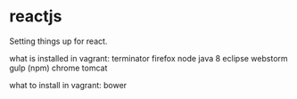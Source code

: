 # reactjs
Setting things up for react.


what is installed in vagrant:
terminator
firefox
node
java 8
eclipse
webstorm
gulp (npm)
chrome
tomcat

what to install in vagrant:
bower

